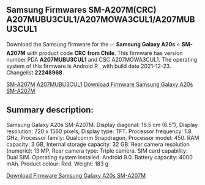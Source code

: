 <h2>Samsung Firmwares SM-A207M(CRC) A207MUBU3CUL1/A207MOWA3CUL1/A207MUBU3CUL1</h2>
Download the Samsung firmware for the ✅ <strong>Samsung Galaxy A20s </strong> ⭐ <strong>SM-A207M</strong> with product code <strong>CRC</strong> <strong> from Chile</strong>. This firmware has version number PDA <strong>A207MUBU3CUL1</strong> and CSC A207MOWA3CUL1. The operating system of this firmware is Android R , with build date 2021-12-23. Changelist <strong>22248968</strong>.

[SM-A207M](https://samfirm.shop/samsung/model/SM-A207M)
[A207MUBU3CUL1](https://samfirm.shop/samsung/pda/A207MUBU3CUL1)
[Download Firmware Samsung Galaxy A20s SM-A207M](https://samfirm.shop/samsung/firmware/484545)
<h2>Summary description:</h2>
<p>Samsung Galaxy A20s SM-A207M. Display diagonal: 16.5 cm (6.5"), Display resolution: 720 x 1560 pixels, Display type: TFT. Processor frequency: 1.8 GHz, Processor family: Qualcomm Snapdragon, Processor model: 450. RAM capacity: 3 GB, Internal storage capacity: 32 GB. Rear camera resolution (numeric): 13 MP, Rear camera type: Triple camera. SIM card capability: Dual SIM. Operating system installed: Android 9.0. Battery capacity: 4000 mAh. Product colour: Red. Weight: 183 g</p>


[Download Firmware Samsung Galaxy A20s SM-A207M](https://samfirm.shop/samsung/firmware/484545)
